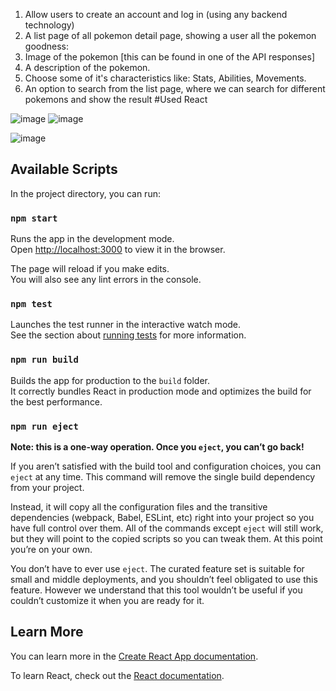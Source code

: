 1. Allow users to create an account and log in (using any backend technology)
2.  A list page of all pokemon detail page, showing a user all the pokemon goodness: 
3. Image of the pokemon [this can be found in one of the API responses] 
4. A description  of the pokemon.
5. Choose some of it's characteristics like: Stats, Abilities, Movements. 
6. An option to search from the list page, where we can search for different pokemons and show the result 
#Used React

![image](https://github.com/user-attachments/assets/772b3bdc-4bec-45e0-a26f-f9633ba81f52)
![image](https://github.com/user-attachments/assets/cfbf714d-38e4-4d2e-b203-eff5996954d8)

![image](https://github.com/user-attachments/assets/758ab96c-0dc2-46a6-bd1f-91516b518edc)


## Available Scripts

In the project directory, you can run:

### `npm start`

Runs the app in the development mode.\
Open [http://localhost:3000](http://localhost:3000) to view it in the browser.

The page will reload if you make edits.\
You will also see any lint errors in the console.

### `npm test`

Launches the test runner in the interactive watch mode.\
See the section about [running tests](https://facebook.github.io/create-react-app/docs/running-tests) for more information.

### `npm run build`

Builds the app for production to the `build` folder.\
It correctly bundles React in production mode and optimizes the build for the best performance.


### `npm run eject`

**Note: this is a one-way operation. Once you `eject`, you can’t go back!**

If you aren’t satisfied with the build tool and configuration choices, you can `eject` at any time. This command will remove the single build dependency from your project.

Instead, it will copy all the configuration files and the transitive dependencies (webpack, Babel, ESLint, etc) right into your project so you have full control over them. All of the commands except `eject` will still work, but they will point to the copied scripts so you can tweak them. At this point you’re on your own.

You don’t have to ever use `eject`. The curated feature set is suitable for small and middle deployments, and you shouldn’t feel obligated to use this feature. However we understand that this tool wouldn’t be useful if you couldn’t customize it when you are ready for it.

## Learn More

You can learn more in the [Create React App documentation](https://facebook.github.io/create-react-app/docs/getting-started).

To learn React, check out the [React documentation](https://reactjs.org/).
